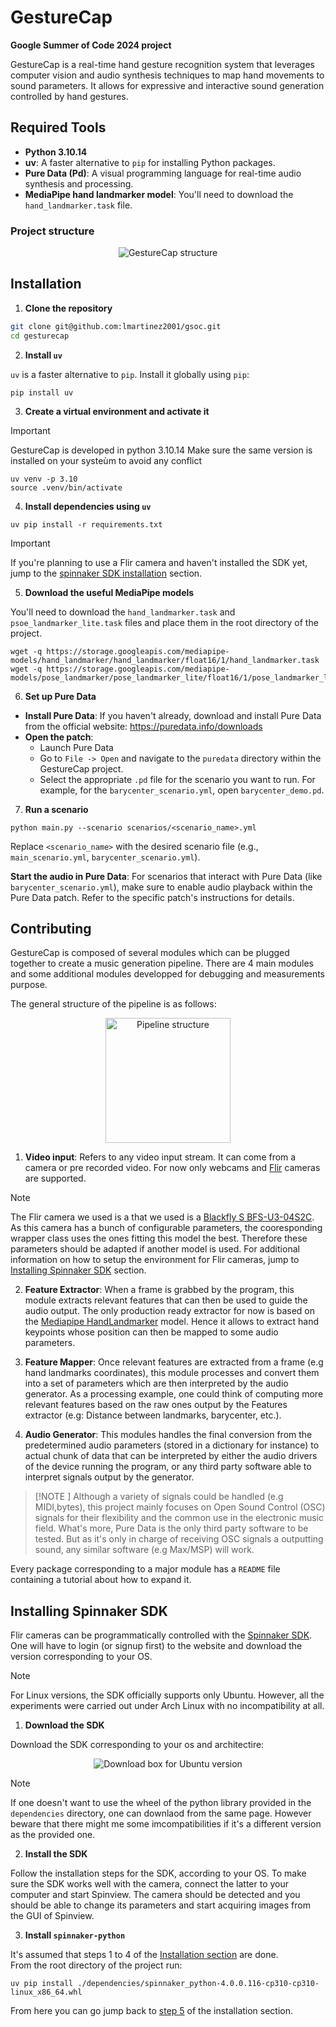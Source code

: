 # GestureCap


**Google Summer of Code 2024 project**


GestureCap is a real-time hand gesture recognition system that leverages computer vision and audio synthesis techniques to map hand movements to sound parameters. It allows for expressive and interactive sound generation controlled by hand gestures.

## Required Tools

- **Python 3.10.14**
- **uv**: A faster alternative to `pip` for installing Python packages.
- **Pure Data (Pd)**: A visual programming language for real-time audio synthesis and processing.
- **MediaPipe hand landmarker model**: You'll need to download the `hand_landmarker.task` file.

### Project structure

<div align="center"><img src="assets/uml/gesturecap_struct.svg" alt="GestureCap structure"></div>

<div id="installation"/>

## Installation

1. **Clone the repository**

``` bash
git clone git@github.com:lmartinez2001/gsoc.git
cd gesturecap
```


2. **Install `uv`**

`uv` is a faster alternative to `pip`. Install it globally using `pip`:

``` shell
pip install uv 
```


3. **Create a virtual environment and activate it**

> [!IMPORTANT]
> GestureCap is developed in python 3.10.14
> Make sure the same version is installed on your systeùm to avoid any conflict

``` shell
uv venv -p 3.10
source .venv/bin/activate
```

4. **Install dependencies using `uv`**

``` shell
uv pip install -r requirements.txt
```

> [!IMPORTANT]
> If you're planning to use a Flir camera and haven't installed the SDK yet, jump to the [spinnaker SDK installation](#spinnaker) section. 

<div id="installation-step5"/>

5. **Download the useful MediaPipe models**

You'll need to download the `hand_landmarker.task` and `psoe_landmarker_lite.task` files and place them in the root directory of the project.

``` shell
wget -q https://storage.googleapis.com/mediapipe-models/hand_landmarker/hand_landmarker/float16/1/hand_landmarker.task
wget -q https://storage.googleapis.com/mediapipe-models/pose_landmarker/pose_landmarker_lite/float16/1/pose_landmarker_lite.task
```

6. **Set up Pure Data**

+ **Install Pure Data**: If you haven't already, download and install Pure Data from the official website: https://puredata.info/downloads
+ **Open the patch**:
  - Launch Pure Data
  - Go to `File -> Open` and navigate to the `puredata` directory within the GestureCap project.
  - Select the appropriate `.pd` file for the scenario you want to run. For example, for the `barycenter_scenario.yml`, open `barycenter_demo.pd`.

7. **Run a scenario**

``` shell
python main.py --scenario scenarios/<scenario_name>.yml
```

Replace `<scenario_name>` with the desired scenario file (e.g., `main_scenario.yml`, `barycenter_scenario.yml`).

**Start the audio in Pure Data**: For scenarios that interact with Pure Data (like `barycenter_scenario.yml`), make sure to enable audio playback within the Pure Data patch. Refer to the specific patch's instructions for details.

## Contributing

GestureCap is composed of several modules which can be plugged together to create a music generation pipeline. There are 4 main modules and some additional modules developped for debugging and measurements purpose.

The general structure of the pipeline is as follows:
<div align="center"><img src="assets/mermaid/modules_struct.svg" alt="Pipeline structure" width="200"></div>

1. **Video input**: Refers to any video input stream. It can come from a camera or pre recorded video. For now only webcams and [Flir](https://www.flir.com/) cameras are supported.

> [!NOTE]
> The Flir camera we used is a that we used is a [Blackfly S BFS-U3-04S2C](https://www.flir.fr/products/blackfly-s-usb3/?vertical=machine+vision&segment=iis). As this camera has a bunch of configurable parameters, the cooresponding wrapper class uses the ones fitting this model the best. Therefore these parameters should be adapted if another model is used. For additional information on how to setup the environment for Flir cameras, jump to [Installing Spinnaker SDK](#spinnaker) section.

2. **Feature Extractor**: When a frame is grabbed by the program, this module extracts relevant features that can then be used to guide the audio output. The only production ready extractor for now is based on the [Mediapipe HandLandmarker](https://ai.google.dev/edge/mediapipe/solutions/vision/hand_landmarker) model. Hence it allows to extract hand keypoints whose position can then be mapped to some audio parameters. 

3. **Feature Mapper**: Once relevant features are extracted from a frame (e.g hand landmarks coordinates), this module processes and convert them into a set of parameters which are then interpreted by the audio generator. As a processing example, one could think of computing more relevant features based on the raw ones output by the Features extractor (e.g: Distance between landmarks, barycenter, etc.).

4. **Audio Generator**: This modules handles the final conversion from the predetermined audio parameters (stored in a dictionary for instance) to actual chunk of data that can be interpreted by either the audio drivers of the device running the program, or any third party software able to interpret signals output by the generator.

> [!NOTE ]
> Although a variety of signals could be handled (e.g MIDI,bytes), this project mainly focuses on Open Sound Control (OSC) signals for their flexibility and the common use in the electronic music field. What's more, Pure Data is the only third party software to be tested. But as it's only in charge of receiving OSC signals a outputting sound, any similar software (e.g Max/MSP) will work.

Every package corresponding to a major module has a `README` file containing a tutorial about how to expand it.


<div id="spinnaker" />

## Installing Spinnaker SDK


Flir cameras can be programmatically controlled with the [Spinnaker SDK](https://www.flir.com/products/spinnaker-sdk/?vertical=machine+vision&segment=iis). One will have to login (or signup first) to the website and download the version corresponding to your OS.

> [!NOTE]
> For Linux versions, the SDK officially supports only Ubuntu. However, all the experiments were carried out under Arch Linux with no incompatibility at all.

1. **Download the SDK**

Download the SDK corresponding to your os and architectire:
<div align="center"><img src="assets/images/spinnaker_dl.png" alt="Download box for Ubuntu version"></div>

> [!NOTE]
> If one doesn't want to use the wheel of the python library provided in the `dependencies` directory, one can downlaod from the same page. However beware that there might me some imcompatibilities if it's a different version as the provided one.

2. **Install the SDK**

Follow the installation steps for the SDK, according to your OS. To make sure the SDK works well with the camera, connect the latter to your computer and start Spinview. The camera should be detected and you should be able to change its parameters and start acquiring images from the GUI of Spinview.

3. **Install `spinnaker-python`**

It's assumed that steps 1 to 4 of the [Installation section](#installation) are done.  
From the root directory of the project run:

``` shell
uv pip install ./dependencies/spinnaker_python-4.0.0.116-cp310-cp310-linux_x86_64.whl
```

From here you can go jump back to [step 5](#installaton-step5) of the installation section.
